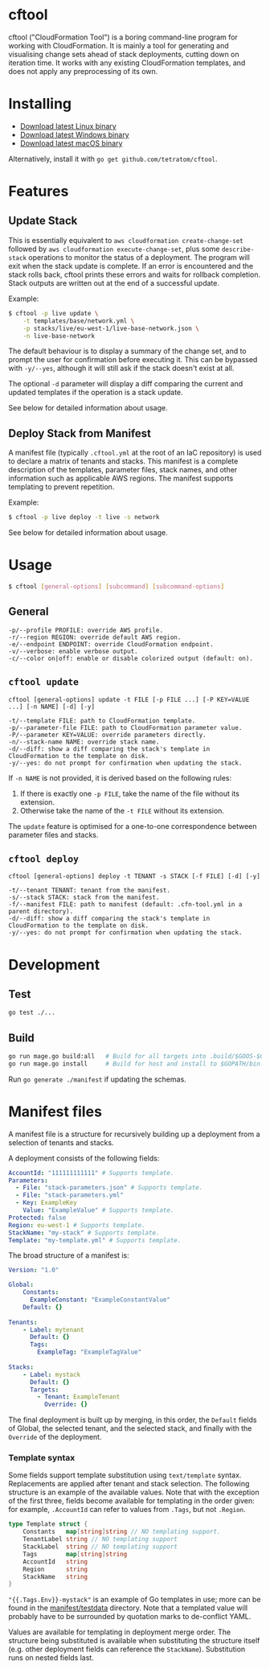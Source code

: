 cftool
===

cftool ("CloudFormation Tool") is a boring command-line program for working with CloudFormation. It is mainly a tool for generating and visualising change sets ahead of stack deployments, cutting down on iteration time. It works with any existing CloudFormation templates, and does not apply any preprocessing of its own. 

# Installing

- [Download latest Linux binary](https://github.com/tetratom/cftool/releases/latest/download/linux-amd64.zip)
- [Download latest Windows binary](https://github.com/tetratom/cftool/releases/latest/download/windows-amd64.zip)
- [Download latest macOS binary](https://github.com/tetratom/cftool/releases/latest/download/darwin-amd64.zip)

Alternatively, install it with `go get github.com/tetratom/cftool`.

# Features

## Update Stack

This is essentially equivalent to `aws cloudformation create-change-set` followed by `aws cloudformation execute-change-set`, plus some `describe-stack` operations to monitor the status of a deployment. The program will exit when the stack update is complete. If an error is encountered and the stack rolls back, cftool prints these errors and waits for rollback completion. Stack outputs are written out at the end of a successful update.

Example:

```sh
$ cftool -p live update \
    -t templates/base/network.yml \
    -p stacks/live/eu-west-1/live-base-network.json \
    -n live-base-network
```

The default behaviour is to display a summary of the change set, and to prompt the user for confirmation before executing it. This can be bypassed with `-y/--yes`, although it will still ask if the stack doesn't exist at all.

The optional `-d` parameter will display a diff comparing the current and updated templates if the operation is a stack update.

See below for detailed information about usage. 

## Deploy Stack from Manifest

A manifest file (typically `.cftool.yml` at the root of an IaC repository) is used to declare a matrix of tenants and stacks. This manifest is a complete description of the templates, parameter files, stack names, and other information such as applicable AWS regions. The manifest supports templating to prevent repetition.

Example:

```sh
$ cftool -p live deploy -t live -s network
```

See below for detailed information about usage.

# Usage

```sh
$ cftool [general-options] [subcommand] [subcommand-options]
```

## General

```
-p/--profile PROFILE: override AWS profile.
-r/--region REGION: override default AWS region.
-e/--endpoint ENDPOINT: override CloudFormation endpoint.
-v/--verbose: enable verbose output.
-c/--color on|off: enable or disable colorized output (default: on). 
```

## `cftool update`

```
cftool [general-options] update -t FILE [-p FILE ...] [-P KEY=VALUE ...] [-n NAME] [-d] [-y]

-t/--template FILE: path to CloudFormation template.
-p/--parameter-file FILE: path to CloudFormation parameter value.
-P/--parameter KEY=VALUE: override parameters directly.
-n/--stack-name NAME: override stack name.
-d/--diff: show a diff comparing the stack's template in CloudFormation to the template on disk. 
-y/--yes: do not prompt for confirmation when updating the stack.
```

If `-n NAME` is not provided, it is derived based on the following rules:

1. If there is exactly one `-p FILE`, take the name of the file without its extension.
2. Otherwise take the name of the `-t FILE` without its extension.

The `update` feature is optimised for a one-to-one correspondence between parameter files and stacks.  

## `cftool deploy`

```
cftool [general-options] deploy -t TENANT -s STACK [-f FILE] [-d] [-y]

-t/--tenant TENANT: tenant from the manifest.
-s/--stack STACK: stack from the manifest.
-f/--manifest FILE: path to manifest (default: .cfn-tool.yml in a parent directory).
-d/--diff: show a diff comparing the stack's template in CloudFormation to the template on disk. 
-y/--yes: do not prompt for confirmation when updating the stack.
```

# Development  

## Test

```sh
go test ./...
```

## Build

```sh
go run mage.go build:all   # Build for all targets into .build/$GOOS-$GOARCH.
go run mage.go install     # Build for host and install to $GOPATH/bin.
```

Run `go generate ./manifest` if updating the schemas.

# Manifest files

A manifest file is a structure for recursively building up a deployment from a selection of tenants and stacks.

A deployment consists of the following fields:

```yaml
AccountId: "111111111111" # Supports template.
Parameters:
  - File: "stack-parameters.json" # Supports template.
  - File: "stack-parameters.yml"
  - Key: ExampleKey
    Value: "ExampleValue" # Supports template.
Protected: false
Region: eu-west-1 # Supports template.
StackName: "my-stack" # Supports template.
Template: "my-template.yml" # Supports template.
```

The broad structure of a manifest is:

```yaml
Version: "1.0"

Global:
    Constants:
      ExampleConstant: "ExampleConstantValue"
    Default: {}
      
Tenants:
    - Label: mytenant
      Default: {}
      Tags:
        ExampleTag: "ExampleTagValue"
        
Stacks:
    - Label: mystack
      Default: {}
      Targets:
        - Tenant: ExampleTenant
          Override: {}
```

The final deployment is built up by merging, in this order, the `Default` fields of Global, the selected tenant, and the selected stack, and finally with the `Override` of the deployment.

### Template syntax

Some fields support template substitution using `text/template` syntax. Replacements are applied after tenant and stack selection. The following structure is an example of the available values. Note that with the exception of the first three, fields become available for templating in the order given: for example, `.AccountId` can refer to values from `.Tags`, but not `.Region`. 

```go
type Template struct {
	Constants   map[string]string // NO templating support.
	TenantLabel string // NO templating support
	StackLabel  string // NO templating support
	Tags        map[string]string
	AccountId   string
	Region      string
	StackName   string
}
```

`"{{.Tags.Env}}-mystack"` is an example of Go templates in use; more can be found in the [manifest/testdata](manifest/testdata) directory. Note that a templated value will probably have to be surrounded by quotation marks to de-conflict YAML.

Values are available for templating in deployment merge order. The structure being substituted is available when substituting the structure itself (e.g. other deployment fields can reference the `StackName`). Substitution runs on nested fields last.
